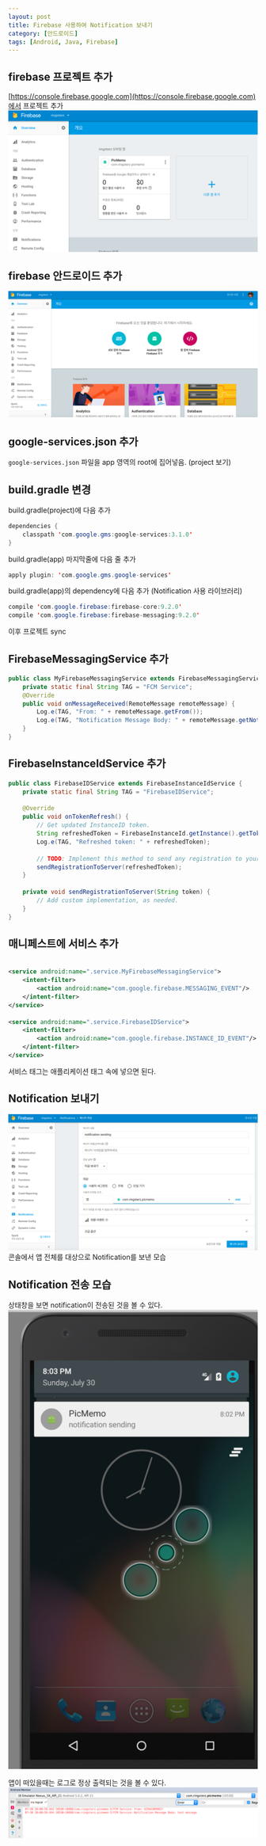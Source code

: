 ```yaml
---
layout: post
title: Firebase 사용하여 Notification 보내기
category: [안드로이드]
tags: [Android, Java, Firebase]
---
```


## firebase 프로젝트 추가
[https://console.firebase.google.com](https://console.firebase.google.com)에서 프로젝트 추가
![프로젝트 추가](/post_assets/2017-07-23/add_done.png)

## firebase 안드로이드 추가
![안드로이드 추가](/post_assets/2017-07-23/firebase_add.png)

## google-services.json 추가
`google-services.json` 파일을 app 영역의 root에 집어넣음. (project 보기)

## build.gradle 변경

build.gradle(project)에 다음 추가
``` java
dependencies {
    classpath 'com.google.gms:google-services:3.1.0'
}
```

build.gradle(app) 마지막줄에 다음 줄 추가
``` java
apply plugin: 'com.google.gms.google-services'
```

build.gradle(app)의 dependency에 다음 추가 (Notification 사용 라이브러리)
``` java
compile 'com.google.firebase:firebase-core:9.2.0'
compile 'com.google.firebase:firebase-messaging:9.2.0'
```

이후 프로젝트 sync

## FirebaseMessagingService 추가
``` java
public class MyFirebaseMessagingService extends FirebaseMessagingService {
    private static final String TAG = "FCM Service";
    @Override
    public void onMessageReceived(RemoteMessage remoteMessage) {
        Log.e(TAG, "From: " + remoteMessage.getFrom());
        Log.e(TAG, "Notification Message Body: " + remoteMessage.getNotification().getBody());
    }
}
```

## FirebaseInstanceIdService 추가
``` java
public class FirebaseIDService extends FirebaseInstanceIdService {
    private static final String TAG = "FirebaseIDService";

    @Override
    public void onTokenRefresh() {
        // Get updated InstanceID token.
        String refreshedToken = FirebaseInstanceId.getInstance().getToken();
        Log.e(TAG, "Refreshed token: " + refreshedToken);

        // TODO: Implement this method to send any registration to your app's servers.
        sendRegistrationToServer(refreshedToken);
    }

    private void sendRegistrationToServer(String token) {
        // Add custom implementation, as needed.
    }
}
```

## 매니페스트에 서비스 추가
``` xml

<service android:name=".service.MyFirebaseMessagingService">
    <intent-filter>
        <action android:name="com.google.firebase.MESSAGING_EVENT"/>
    </intent-filter>
</service>

<service android:name=".service.FirebaseIDService">
    <intent-filter>
        <action android:name="com.google.firebase.INSTANCE_ID_EVENT"/>
    </intent-filter>
</service>
```
서비스 태그는 애플리케이션 태그 속에 넣으면 된다.

## Notification 보내기
![알림 보내기](/post_assets/2017-07-23/noti_send.png)
콘솔에서 앱 전체를 대상으로 Notification를 보낸 모습

## Notification 전송 모습
상태창을 보면 notification이 전송된 것을 볼 수 있다.
![백그라운드 알림](/post_assets/2017-07-23/noti_bg.png)

앱이 떠있을때는 로그로 정상 출력되는 것을 볼 수 있다.
![포그라운드 알림](/post_assets/2017-07-23/noti_sent.png)


